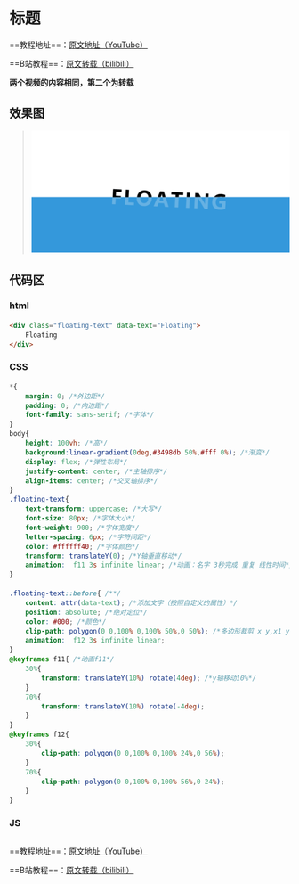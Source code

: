 # 标题
==教程地址==：[原文地址（YouTube）](https://youtu.be/UTFatnsd0RI)

==B站教程==：[原文转载（bilibili）](https://www.bilibili.com/video/av82604480/)

**两个视频的内容相同，第二个为转载**

## 效果图
>![演示图片](演示.gif)

## 代码区

### html
```html
<div class="floating-text" data-text="Floating">
    Floating
</div>
```
### CSS
```css
*{
    margin: 0; /*外边距*/
    padding: 0; /*内边距*/
    font-family: sans-serif; /*字体*/
}
body{
    height: 100vh; /*高*/
    background:linear-gradient(0deg,#3498db 50%,#fff 0%); /*渐变*/
    display: flex; /*弹性布局*/
    justify-content: center; /*主轴排序*/
    align-items: center; /*交叉轴排序*/
}
.floating-text{
    text-transform: uppercase; /*大写*/
    font-size: 80px; /*字体大小*/
    font-weight: 900; /*字体宽度*/
    letter-spacing: 6px; /*字符间距*/
    color: #ffffff40; /*字体颜色*/
    transform: translateY(0); /*Y轴垂直移动*/
    animation:  f11 3s infinite linear; /*动画：名字 3秒完成 重复 线性时间*/
}

.floating-text::before{ /**/
    content: attr(data-text); /*添加文字（按照自定义的属性）*/
    position: absolute; /*绝对定位*/
    color: #000; /*颜色*/
    clip-path: polygon(0 0,100% 0,100% 50%,0 50%); /*多边形裁剪 x y,x1 y1,.....,xn yn*/
    animation:  f12 3s infinite linear;
}
@keyframes f11{ /*动画f11*/
    30%{
        transform: translateY(10%) rotate(4deg); /*y轴移动10%*/
    }
    70%{
        transform: translateY(10%) rotate(-4deg);
    }
}
@keyframes f12{
    30%{
        clip-path: polygon(0 0,100% 0,100% 24%,0 56%);
    }
    70%{
        clip-path: polygon(0 0,100% 0,100% 56%,0 24%);
    }
}
```
### JS
```javascript

```
==教程地址==：[原文地址（YouTube）](https://youtu.be/UTFatnsd0RI)

==B站教程==：[原文转载（bilibili）](https://www.bilibili.com/video/av82604480/)